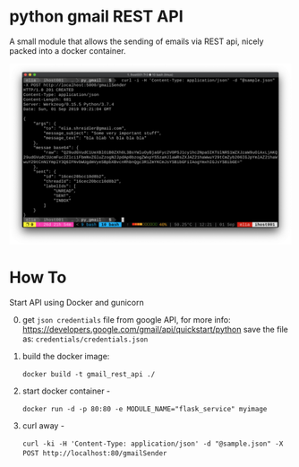 # python gmail REST API
A small module that allows the sending of emails via REST api,
nicely packed into a docker container.


![](screenshot.png)

# How To

Start API using Docker and gunicorn

0. get `json credentials` file from google API,
for more info: https://developers.google.com/gmail/api/quickstart/python
save the file as: `credentials/credentials.json`
1. build the docker image:

    `docker build -t gmail_rest_api ./`
2. start docker container -

    `docker run -d -p 80:80 -e MODULE_NAME="flask_service" myimage`
3. curl away -

    `curl -ki -H 'Content-Type: application/json' -d "@sample.json" -X POST http://localhost:80/gmailSender`

